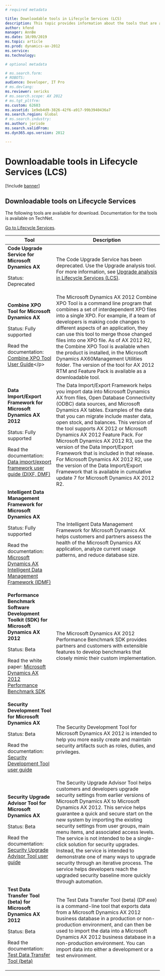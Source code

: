 ```yaml
---
# required metadata

title: Downloadable tools in Lifecycle Services (LCS)
description: This topic provides information about the tools that are available for download from Lifecycle Services (LCS).
author: kfend
manager: AnnBe
ms.date: 10/09/2019
ms.topic: article
ms.prod: dynamics-ax-2012 
ms.service: 
ms.technology:

# optional metadata

# ms.search.form: 
# ROBOTS: 
audience: Developer, IT Pro
# ms.devlang: 
ms.reviewer: sericks
# ms.search.scope: AX 2012
# ms.tgt_pltfrm: 
ms.custom: 62603
ms.assetid: 1e9eb4d9-3826-42f6-a917-99b3940436a7
ms.search.region: Global
# ms.search.industry: 
ms.author: jorisde
ms.search.validFrom: 
ms.dyn365.ops.version: 2012

---
```


# Downloadable tools in Lifecycle Services (LCS)

[!include [banner](../../includes/banner.md)]

Downloadable tools on Lifecycle Services
----------------------------------------

The following tools are available for download. Documentation for the tools is available on TechNet. 

[Go to Lifecycle Services](https://lcs.dynamics.com).

| Tool   | Description   |
|-------|----------------|
| **Code Upgrade Service for Microsoft Dynamics AX**<p></p><p>Status: Deprecated</p> | The Code Upgrade Service has been deprecated. Use the Upgrade analysis tool. For more information, see [Upgrade analysis in Lifecycle Services (LCS)](upgrade-analysis-lcs.md). |
| **Combine XPO Tool for Microsoft Dynamics AX**<p></p><p>Status: Fully supported</p><p>Read the documentation: [Combine XPO Tool User Guide](https://msdn.microsoft.com/library/4272f980-ad41-4187-be21-b2fcf93325e0(AX.60).aspx)</p>  | The Microsoft Dynamics AX 2012 Combine XPO Tool is a command line program that combines a set of interdependent XPO files into a single XPO. For example, if a team of developers is making code changes to different aspects of an application, they can use this tool to merge those changed files into one XPO file. As of AX 2012 R2, the Combine XPO Tool is available when the product is installed, in the Microsoft Dynamics AX60Management Utilities folder. The version of the tool for AX 2012 RTM and Feature Pack is available as a downloadable tool.|
| **Data Import/Export Framework for Microsoft Dynamics AX 2012**<p></p><p>Status: Fully supported</p><p>Read the documentation: [Data import/export framework user guide (DIXF, DMF)](https://docs.microsoft.com/dynamicsax-2012/appuser-itpro/data-import-export-framework-user-guide-dixf-dmf)</p>                                     | The Data Import/Export Framework helps you import data into Microsoft Dynamics AX from files, Open Database Connectivity (ODBC) data sources, and Microsoft Dynamics AX tables. Examples of the data that you can migrate include master data, open stock, and balances. This version of the tool supports AX 2012 or Microsoft Dynamics AX 2012 Feature Pack. For Microsoft Dynamics AX 2012 R3, use the version of the Data Import/Export Framework that is included in that release. For Microsoft Dynamics AX 2012 R2, use the version of the Data Import/Export Framework that is available in cumulative update 7 for Microsoft Dynamics AX 2012 R2.|
| **Intelligent Data Management Framework for Microsoft Dynamics AX**<p></p><p>Status: Fully supported</p><p>Read the documentation: [Microsoft Dynamics AX Intelligent Data Management Framework (IDMF)](https://docs.microsoft.com/dynamicsax-2012/appuser-itpro/microsoft-dynamics-ax-intelligent-data-management-framework-idmf)</p> | The Intelligent Data Management Framework for Microsoft Dynamics AX helps customers and partners assess the health of the Microsoft Dynamics AX application, analyze current usage patterns, and reduce database size. |
| **Performance Benchmark Software Development Toolkit (SDK) for Microsoft Dynamics AX 2012**<p></p><p>Status: Beta</p><p>Read the white paper: [Microsoft Dynamics AX 2012 Performance Benchmark SDK](https://go.microsoft.com/fwlink/?LinkId=306262)</p>| The Microsoft Dynamics AX 2012 Performance Benchmark SDK provides partners and customers with extensible features to develop benchmarks that closely mimic their custom implementation.  |
| **Security Development Tool for Microsoft Dynamics AX**<p></p><p>Status: Beta</p><p>Read the documentation: [Security Development Tool user guide](security-development-tool-user-guide.md)</p>                                                                                  | The Security Development Tool for Microsoft Dynamics AX 2012 is intended to help you more easily create and maintain security artifacts such as roles, duties, and privileges. |
| **Security Upgrade Advisor Tool for Microsoft Dynamics AX**<p></p><p>Status: Beta</p><p>Read the documentation: [Security Upgrade Advisor Tool user guide](security-upgrade-advisor-tool-user-guide.md)</p>                                                                      | The Security Upgrade Advisor Tool helps customers and developers upgrade security settings from earlier versions of Microsoft Dynamics AX to Microsoft Dynamics AX 2012. This service helps guarantee a quick and secure start on the new system by importing the existing security settings from user groups, main menu items, and associated access levels. The service is not intended to be a single-click solution for security upgrades. Instead, the service is intended to demonstrate one of many ways to upgrade security through an iterative process. The service helps developers reach the upgraded security baseline more quickly through automation. |
| **Test Data Transfer Tool (beta) for Microsoft Dynamics AX 2012**<p></p><p>Status: Beta</p><p>Read the documentation: [Test Data Transfer Tool (beta)](test-data-transfer-tool-beta-2012.md)</p>  | The Test Data Transfer Tool (beta) (DP.exe) is a command-line tool that exports data from a Microsoft Dynamics AX 2012 business database in a production or non-production environment, and can then be used to import the data into a Microsoft Dynamics AX 2012 business database in a non-production environment. You can import data into either a development or a test environment. |





